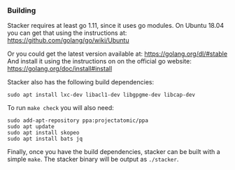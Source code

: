 ### Building

Stacker requires at least go 1.11, since it uses go modules.
On Ubuntu 18.04 you can get that using the instructions at:
https://github.com/golang/go/wiki/Ubuntu

Or you could get the latest version available at:
https://golang.org/dl/#stable
And install it using the instructions on on the official go website:
https://golang.org/doc/install#install

Stacker also has the following build dependencies:

    sudo apt install lxc-dev libacl1-dev libgpgme-dev libcap-dev

To run `make check` you will also need:

    sudo add-apt-repository ppa:projectatomic/ppa
    sudo apt update
    sudo apt install skopeo
    sudo apt install bats jq

Finally, once you have the build dependencies, stacker can be built with a
simple `make`. The stacker binary will be output as `./stacker`.
